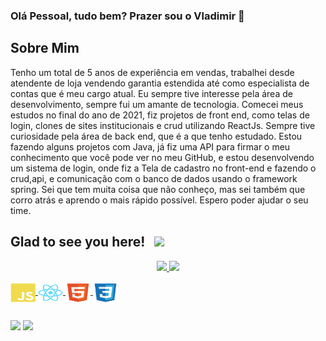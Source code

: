 ### Olá Pessoal, tudo bem? Prazer sou o Vladimir 👋

## Sobre Mim
Tenho um total de 5 anos de experiência em vendas, trabalhei desde atendente de loja vendendo garantia estendida até como especialista de contas que é meu cargo atual.
Eu sempre tive interesse pela área de desenvolvimento, sempre fui um amante de tecnologia. Comecei meus estudos no final do ano de 2021, fiz projetos de front end, como telas de login, clones de sites institucionais e crud utilizando ReactJs.
Sempre tive curiosidade pela área de back end, que é a que tenho estudado. Estou fazendo alguns projetos com Java, já fiz uma API para firmar o meu conhecimento que você pode ver no meu GitHub, e estou desenvolvendo um sistema de login, onde fiz a Tela de cadastro no front-end e fazendo o crud,api, e comunicação com o banco de dados usando o framework spring.
Sei que tem muita coisa que não conheço, mas sei também que corro atrás e aprendo o mais rápido possível.
Espero poder ajudar o seu time.

## Glad to see you here! &nbsp; ![](https://visitor-badge.glitch.me/badge?page_id=VladimirMel0.VladimirMel0&style=flat-square&color=0088cc)

<div align="center">
  <a href="https://github.com/VladimirMel0">
  <img height="180em" src="https://github-readme-stats.vercel.app/api?username=VladimirMel0&show_icons=true&theme=dark&include_all_commits=true&count_private=true"/>
  <img height="180em" src="https://github-readme-stats.vercel.app/api/top-langs/?username=VladimirMel0&layout=compact&langs_count=7&theme=dark"/>
</div>
  
  <div style="display: inline_block"><br>
  <img align="center" alt="Rafa-Js" height="30" width="40" src="https://raw.githubusercontent.com/devicons/devicon/master/icons/javascript/javascript-plain.svg">
  <img align="center" alt="Rafa-React" height="30" width="40" src="https://raw.githubusercontent.com/devicons/devicon/master/icons/react/react-original.svg">
  <img align="center" alt="Rafa-HTML" height="30" width="40" src="https://raw.githubusercontent.com/devicons/devicon/master/icons/html5/html5-original.svg">
  <img align="center" alt="Rafa-CSS" height="30" width="40" src="https://raw.githubusercontent.com/devicons/devicon/master/icons/css3/css3-original.svg">
</div>
  
  ##
      

  <div> 
    <a href = "mailto:vladimiraparecido3@gmail.com"><img src="https://img.shields.io/badge/-Gmail-%23333?style=for-the-badge&logo=gmail&logoColor=white" target="_blank"></a>
    <a href="https://www.linkedin.com/in/vladimir-mel0/" target="_blank"><img src="https://img.shields.io/badge/-LinkedIn-%230077B5?style=for-the-badge&logo=linkedin&logoColor=white" target="_blank"></a> 

</div>      
